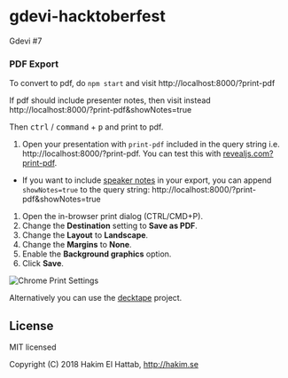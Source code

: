 # gdevi-hacktoberfest
Gdevi #7

### PDF Export
To convert to pdf, do `npm start` and visit http://localhost:8000/?print-pdf

If pdf should include presenter notes, then visit instead http://localhost:8000/?print-pdf&showNotes=true

Then <kbd>ctrl</kbd> / <kbd>command</kbd> + <kbd>p</kbd> and print to pdf.

1. Open your presentation with `print-pdf` included in the query string i.e. http://localhost:8000/?print-pdf. You can test this with [revealjs.com?print-pdf](http://revealjs.com?print-pdf).
  * If you want to include [speaker notes](#speaker-notes) in your export, you can append `showNotes=true` to the query string: http://localhost:8000/?print-pdf&showNotes=true
1. Open the in-browser print dialog (CTRL/CMD+P).
1. Change the **Destination** setting to **Save as PDF**.
1. Change the **Layout** to **Landscape**.
1. Change the **Margins** to **None**.
1. Enable the **Background graphics** option.
1. Click **Save**.

![Chrome Print Settings](https://s3.amazonaws.com/hakim-static/reveal-js/pdf-print-settings-2.png)

Alternatively you can use the [decktape](https://github.com/astefanutti/decktape) project.
## License

MIT licensed

Copyright (C) 2018 Hakim El Hattab, http://hakim.se
